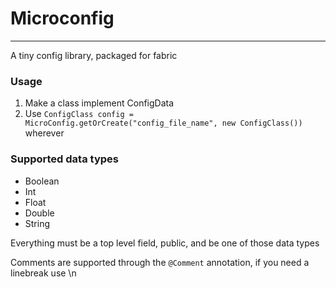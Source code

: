 # Microconfig

---

A tiny config library, packaged for fabric

### Usage
1. Make a class implement ConfigData
2. Use `ConfigClass config = MicroConfig.getOrCreate("config_file_name", new ConfigClass())` wherever

### Supported data types

- Boolean
- Int
- Float
- Double
- String

Everything must be a top level field, public, and be one of those data types

Comments are supported through the `@Comment` annotation, if you need a linebreak use \n